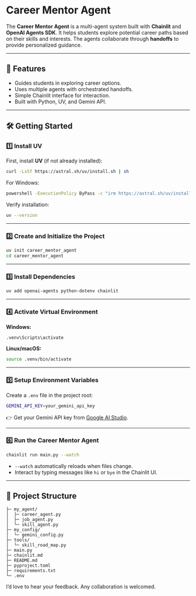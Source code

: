 # Career Mentor Agent

The **Career Mentor Agent** is a multi-agent system built with **Chainlit** and **OpenAI Agents SDK**. It helps students explore potential career paths based on their skills and interests. The agents collaborate through **handoffs** to provide personalized guidance.

---

## 🚀 Features

* Guides students in exploring career options.
* Uses multiple agents with orchestrated handoffs.
* Simple Chainlit interface for interaction.
* Built with Python, UV, and Gemini API.

---

## 🛠️ Getting Started

### 1️⃣ Install UV

First, install **UV** (if not already installed):

```sh
curl -LsSf https://astral.sh/uv/install.sh | sh
```

For Windows:

```sh
powershell -ExecutionPolicy ByPass -c "irm https://astral.sh/uv/install.ps1 | iex"
```

Verify installation:

```sh
uv --version
```

---

### 2️⃣ Create and Initialize the Project

```sh
uv init career_mentor_agent
cd career_mentor_agent
```

---

### 3️⃣ Install Dependencies

```sh
uv add openai-agents python-dotenv chainlit
```

---

### 4️⃣ Activate Virtual Environment

**Windows:**

```sh
.venv\Scripts\activate
```

**Linux/macOS:**

```sh
source .venv/bin/activate
```

---

### 5️⃣ Setup Environment Variables

Create a `.env` file in the project root:

```sh
GEMINI_API_KEY=your_gemini_api_key
```

👉 Get your Gemini API key from [Google AI Studio](https://aistudio.google.com/app/apikey).

---

### 6️⃣ Run the Career Mentor Agent

```sh
chainlit run main.py --watch
```

* `--watch` automatically reloads when files change.
* Interact by typing messages like `hi` or `bye` in the Chainlit UI.

---

## 📂 Project Structure

```
├─ my_agent/
│  ├─ career_agent.py
│  ├─ job_agent.py
│  └─ skill_agent.py
├─ my_config/
│  └─ gemini_config.py
├─ tools/
│  └─ skill_road_map.py
├─ main.py
├─ chainlit.md
├─ README.md
├─ pyproject.toml
├─ requirements.txt
└─ .env
```

I’d love to hear your feedback. Any collaboration is welcomed.  
